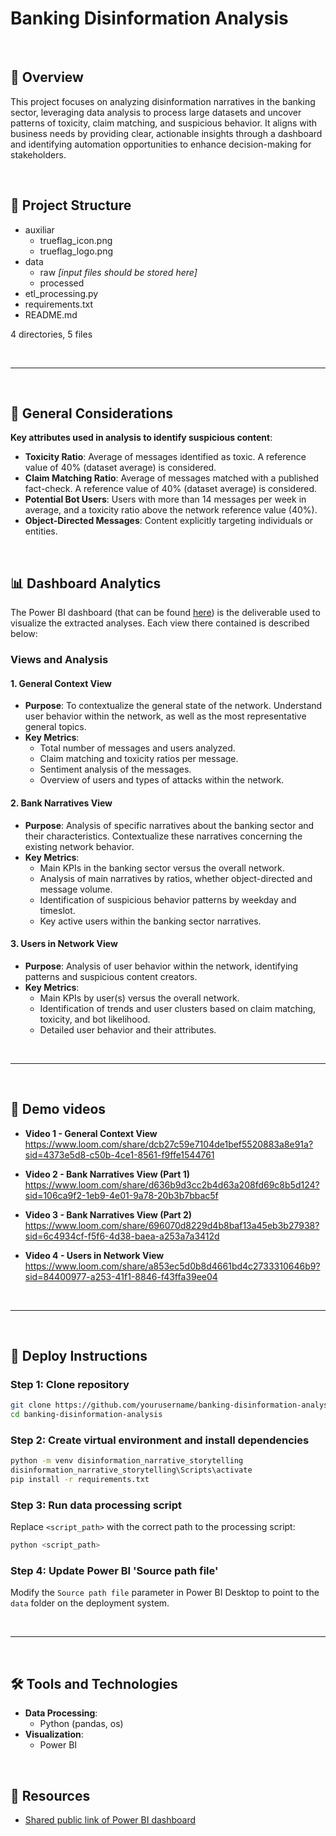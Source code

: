 # Banking Disinformation Analysis

<br>

## 📖 Overview
This project focuses on analyzing disinformation narratives in the banking sector, leveraging data analysis to process large datasets and uncover patterns of toxicity, claim matching, and suspicious behavior. It aligns with business needs by providing clear, actionable insights through a dashboard and identifying automation opportunities to enhance decision-making for stakeholders.

<br>

## 📂 Project Structure

- auxiliar
  - trueflag_icon.png
  - trueflag_logo.png
- data
  - raw *[input files should be stored here]*
  - processed
- etl_processing.py
- requirements.txt
- README.md

4 directories, 5 files

<br>

---

<br>

## 🎯 General Considerations

**Key attributes used in analysis to identify suspicious content**:
   - **Toxicity Ratio**: Average of messages identified as toxic. A reference value of 40% (dataset average) is considered.
   - **Claim Matching Ratio**: Average of messages matched with a published fact-check. A reference value of 40% (dataset average) is considered.
   - **Potential Bot Users**: Users with more than 14 messages per week in average, and a toxicity ratio above the network reference value (40%).
   - **Object-Directed Messages**: Content explicitly targeting individuals or entities.
       
<br>

## 📊 Dashboard Analytics

The Power BI dashboard (that can be found [here](https://app.powerbi.com/view?r=eyJrIjoiM2I2NDExYjQtMGJhNy00YjgyLTg1N2UtMGZjODE2YWFjNzViIiwidCI6ImU3ZjUzZjNmLTYzNmItNDNhZC04MDdlLTU3Yzk2NmZmN2RiOCIsImMiOjh9)) is the deliverable used to visualize the extracted analyses. Each view there contained is described below:

### Views and Analysis

#### 1. General Context View

- **Purpose**: To contextualize the general state of the network. Understand user behavior within the network, as well as the most representative general topics.
- **Key Metrics**:
  - Total number of messages and users analyzed.
  - Claim matching and toxicity ratios per message.
  - Sentiment analysis of the messages.
  - Overview of users and types of attacks within the network.

#### 2. Bank Narratives View

- **Purpose**: Analysis of specific narratives about the banking sector and their characteristics. Contextualize these narratives concerning the existing network behavior.
- **Key Metrics**:
  - Main KPIs in the banking sector versus the overall network.
  - Analysis of main narratives by ratios, whether object-directed and message volume.
  - Identification of suspicious behavior patterns by weekday and timeslot.
  - Key active users within the banking sector narratives.

#### 3. Users in Network View

- **Purpose**: Analysis of user behavior within the network, identifying patterns and suspicious content creators.
- **Key Metrics**:
  - Main KPIs by user(s) versus the overall network.
  - Identification of trends and user clusters based on claim matching, toxicity, and bot likelihood.
  - Detailed user behavior and their attributes.

<br>

---

<br>

## 🎥 Demo videos

- **Video 1 - General Context View**
  https://www.loom.com/share/dcb27c59e7104de1bef5520883a8e91a?sid=4373e5d8-c50b-4ce1-8561-f9ffe1544761

 - **Video 2 - Bank Narratives View (Part 1)**
   https://www.loom.com/share/d636b9d3cc2b4d63a208fd69c8b5d124?sid=106ca9f2-1eb9-4e01-9a78-20b3b7bbac5f

 - **Video 3 - Bank Narratives View (Part 2)**
   https://www.loom.com/share/696070d8229d4b8baf13a45eb3b27938?sid=6c4934cf-f5f6-4d38-baea-a253a7a3412d

 - **Video 4 - Users in Network View**
   https://www.loom.com/share/a853ec5d0b8d4661bd4c2733310646b9?sid=84400977-a253-41f1-8846-f43ffa39ee04

<br>

---

<br>

## 🚀 Deploy Instructions

### Step 1: Clone repository
```bash
git clone https://github.com/yourusername/banking-disinformation-analysis.git
cd banking-disinformation-analysis
```

### Step 2: Create virtual environment and install dependencies
```bash
python -m venv disinformation_narrative_storytelling
disinformation_narrative_storytelling\Scripts\activate
pip install -r requirements.txt
```

### Step 3: Run data processing script
Replace `<script_path>` with the correct path to the processing script:
```bash
python <script_path>
```

### Step 4: Update Power BI 'Source path file'
Modify the `Source path file` parameter in Power BI Desktop to point to the `data` folder on the deployment system.


<br>

---

<br>

## 🛠 Tools and Technologies
- **Data Processing**:
  - Python (pandas, os)
- **Visualization**:
  - Power BI

<br>

## 🔗 Resources
- [Shared public link of Power BI dashboard](https://app.powerbi.com/view?r=eyJrIjoiM2I2NDExYjQtMGJhNy00YjgyLTg1N2UtMGZjODE2YWFjNzViIiwidCI6ImU3ZjUzZjNmLTYzNmItNDNhZC04MDdlLTU3Yzk2NmZmN2RiOCIsImMiOjh9)



